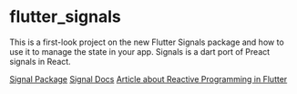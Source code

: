 # flutter_signals

This is a first-look project on the new Flutter Signals package and how to use it to manage the state in your app. 
Signals is a dart port of Preact signals in React.

[Signal Package](https://pub.dev/packages/signals)
[Signal Docs](https://rodydavis.github.io/signals.dart/reference/overview/)
[Article about Reactive Programming in Flutter](https://cfdevelop.medium.com/reactive-programming-in-flutter-understanding-the-power-of-observables-and-computed-values-with-7a372db59e05)
